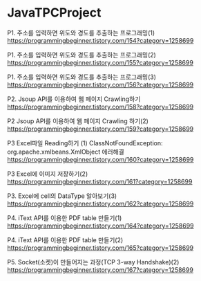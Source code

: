 # JavaTPCProject

P1. 주소를 입력하면 위도와 경도를 추출하는 프로그래밍(1)<br>
https://programmingbeginner.tistory.com/154?category=1258699

P1. 주소를 입력하면 위도와 경도를 추출하는 프로그래밍(2)<br>
https://programmingbeginner.tistory.com/155?category=1258699

P1. 주소를 입력하면 위도와 경도를 추출하는 프로그래밍(3)<br>
https://programmingbeginner.tistory.com/156?category=1258699

P2. Jsoup API를 이용하여 웹 페이지 Crawling하기<br>
https://programmingbeginner.tistory.com/158?category=1258699

P2 Jsoup API를 이용하여 웹 페이지 Crawling 하기(2)<br>
https://programmingbeginner.tistory.com/159?category=1258699

P3 Excel파일 Reading하기 (1) ClassNotFoundException: org.apache.xmlbeans.XmlObject 에러해결<br>
https://programmingbeginner.tistory.com/160?category=1258699

P3 Excel에 이미지 저장하기(2)<br>
https://programmingbeginner.tistory.com/161?category=1258699

P3. Excel에 cell의 DataType 알아보기(3)<br>
https://programmingbeginner.tistory.com/162?category=1258699

P4. iText API를 이용한 PDF table 만들기(1)<br>
https://programmingbeginner.tistory.com/164?category=1258699

P4. iText API를 이용한 PDF table 만들기(2)<br>
https://programmingbeginner.tistory.com/165?category=1258699

P5. Socket(소켓)이 만들어지는 과정(TCP 3-way Handshake)(2)<br>
https://programmingbeginner.tistory.com/167?category=1258699
